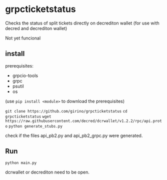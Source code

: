 # grpcticketstatus
Checks the status of split tickets directly on decrediton wallet (for use with decred and decrediton wallet)

Not yet funcional

## install

prerequisites: 
* grpcio-tools
* grpc
* psutil
* os

(use `pip install <module>` to download the prerequisites)

`git clone https://github.com/girino/grpcticketstatus`
`cd grpcticketstatus`
`wget https://raw.githubusercontent.com/decred/dcrwallet/v1.2.2/rpc/api.proto`
`python generate_stubs.py`

check if the files api_pb2.py and api_pb2_grpc.py were generated.

## Run

`python main.py`

dcrwallet or decrediton need to be open.